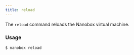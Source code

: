 ```yaml
---
title: reload
---
```


The `reload` command reloads the Nanobox virtual machine.

### Usage
```shell
$ nanobox reload
```